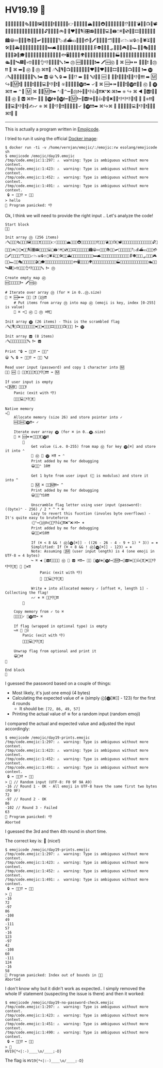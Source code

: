 # HV19.19 🎅

🏁🍇🎶🔤🐇🦁🍟🗞🍰📘🥖🖼🚩🥩😵⛺❗️🥐😀🍉🥞🏁👉️🧀🍎🍪🚀🙋🏔🍊😛🐔🚇🔷🎶📄🍦📩🍋💩⁉️🍄🥜🦖💣🎄🥨📺🥯📽🍖🐠📘👄🍔🍕🐖🌭🍷🦑🍴⛪🤧🌟🔓🔥🎁🧦🤬🚲🔔🕯🥶❤️💎📯🎙🎚🎛📻📱🔋😈🔌💻🐬🖨🖱🖲💾💿🧮🎥🎞🔎💡🔦🏮📔📖🏙😁💤👻🛴📙📚🥓📓🛩📜📰😂🍇🚕🔖🏷💰⛴💴💸🚁🥶💳😎🖍🚎🥳📝📁🗂🥴📅📇📈📉📊🔒⛄🌰🕷⏳📗🔨🛠🧲🐧🚑🧪🐋🧬🔬🔭📡🤪🚒💉💊🛏🛋🚽🚿🧴🧷🍩🧹🧺😺🧻🚚🧯😇🚬🗜👽🔗🧰🎿🛷🥌🎯🎱🎮🎰🎲🏎🥵🧩🎭🎨🧵🧶🎼🎤🥁🎬🏹🎓🍾💐🍞🔪💥🐉🚛🦕🔐🍗🤠🐳🧫🐟🖥🐡🌼🤢🌷🌍🌈✨🎍🌖🤯🐝🦠🦋🤮🌋🏥🏭🗽⛲💯🌁🌃🚌📕🚜🛁🛵🚦🚧⛵🛳💺🚠🛰🎆🤕💀🤓🤡👺🤖👌👎🧠👀😴🖤🔤 ❗️➡️ ㉓ 🆕🍯🐚🔢🍆🐸❗️➡️ 🖍🆕㊷ 🔂 ⌘ 🆕⏩⏩ 🐔🍨🍆❗️ 🐔㉓❗️❗️ 🍇 ⌘ ➡️🐽 ㊷ 🐽 ㉓ ⌘❗️❗️🍉 🎶🔤🍴🎙🦖📺🍉📘🍖📜🔔🌟🦑❤️💩🔋❤️🔔🍉📩🎞🏮🌟💾⛪📺🥯🥳🔤 ❗️➡️ 🅜 🎶🔤💐🐡🧰🎲🤓🚚🧩🤡🔤 ❗️➡️ 🅼 😀 🔤 🔒 ➡️ 🎅🏻⁉️ ➡️ 🎄🚩 🔤❗️📇🔪 🆕 🔡 👂🏼❗️🐔🍨🍆❗️🐔🍨👎🍆❗️❗️❗️ ➡️ 🄼 ↪️🐔🄼❗️🙌 🐔🍨🍆❗️🍇🤯🐇💻🔤👎🔤❗️🍉 ☣️🍇🆕🧠🆕🐔🅜❗️❗️➡️ ✓🔂 ⌘ 🆕⏩⏩🐔🍨🍆❗️🐔🅜❗️❗️🍇🐽 ㊷ 🐽 🅜 ⌘❗️❗️ ➡️ ⌃🐽 🄼 ⌘ 🚮🐔🄼❗️❗️➡️ ^💧🍺⌃➖🐔㉓❗️➗🐔🍨👎👍🍆❗️❗️❌^❌💧⌘❗️➡️ ⎈ ↪️ ⌘ ◀ 🐔🅼❗️🤝❎🍺🐽 ㊷ 🐽 🅼 ⌘❗️❗️➖ 🤜🤜 🐔🅜❗️➕🐔🅜❗️➖🐔🄼❗️➖🐔🅼❗️➕🐔🍨👍🍆❗️🤛✖🐔🍨👎👎👎🍆❗️🤛 🙌 🔢⎈❗️❗️🍇 🤯🐇💻🔤👎🔤❗️🍉✍✓ ⎈ ⌘ 🐔🍨👎🍆❗️❗️🍉🔡🆕📇🧠✓ 🐔🅜❗️❗️❗️➡️ ⌘↪️⌘ 🙌 🤷‍♀️🍇🤯🐇💻🔤👎🔤❗️🍉😀🍺⌘❗️🍉 🍉

---

This is actually a program written in [Emojicode](https://www.emojicode.org/).

I tried to run it using the official [Docker image](https://hub.docker.com/r/esolang/emojicode):
```
$ docker run -ti -v /home/vernjan/emojic/:/emojic:rw esolang/emojicode sh
$ emojicode /emojic/day19.emojic
/tmp/code.emojic:1:297: ⚠️  warning: Type is ambiguous without more context.
/tmp/code.emojic:1:423: ⚠️  warning: Type is ambiguous without more context.
/tmp/code.emojic:1:452: ⚠️  warning: Type is ambiguous without more context.
/tmp/code.emojic:1:491: ⚠️  warning: Type is ambiguous without more context.
 🔒 ➡️ 🎅🏻⁉️ ➡️ 🎄🚩
> hello
🤯 Program panicked: 👎
```

Ok, I think we will need to provide the right input .. Let's analyze the code!

```
Start block
🏁🍇

Init array ㉓ (256 items)
🎶🔤🐇🦁🍟🗞🍰📘🥖🖼🚩🥩😵⛺❗️🥐😀🍉🥞🏁👉️🧀🍎🍪🚀🙋🏔🍊😛🐔🚇🔷🎶📄🍦📩🍋💩⁉️🍄🥜🦖💣🎄🥨📺🥯📽🍖🐠📘👄🍔🍕🐖🌭🍷🦑🍴⛪🤧🌟🔓🔥🎁🧦🤬🚲🔔🕯🥶❤️💎📯🎙🎚🎛📻📱🔋😈🔌💻🐬🖨🖱🖲💾💿🧮🎥🎞🔎💡🔦🏮📔📖🏙😁💤👻🛴📙📚🥓📓🛩📜📰😂🍇🚕🔖🏷💰⛴💴💸🚁🥶💳😎🖍🚎🥳📝📁🗂🥴📅📇📈📉📊🔒⛄🌰🕷⏳📗🔨🛠🧲🐧🚑🧪🐋🧬🔬🔭📡🤪🚒💉💊🛏🛋🚽🚿🧴🧷🍩🧹🧺😺🧻🚚🧯😇🚬🗜👽🔗🧰🎿🛷🥌🎯🎱🎮🎰🎲🏎🥵🧩🎭🎨🧵🧶🎼🎤🥁🎬🏹🎓🍾💐🍞🔪💥🐉🚛🦕🔐🍗🤠🐳🧫🐟🖥🐡🌼🤢🌷🌍🌈✨🎍🌖🤯🐝🦠🦋🤮🌋🏥🏭🗽⛲💯🌁🌃🚌📕🚜🛁🛵🚦🚧⛵🛳💺🚠🛰🎆🤕💀🤓🤡👺🤖👌👎🧠👀😴🖤🔤 ❗️➡️ ㉓

Create empty map ㊷
🆕🍯🐚🔢🍆🐸❗️➡️ 🖍🆕㊷ 

# Iterate over array ㉓ (for ⌘ in 0..㉓.size)
🔂 ⌘ 🆕⏩⏩ 🐔🍨 🍆❗️ 🐔㉓❗️❗️ 
    # Put items from array ㉓ into map ㊷ (emoji is key, index [0-255] is value)
    🍇 ⌘ ➡️🐽 ㊷ 🐽 ㉓ ⌘❗️❗️🍉

Init array 🅜 (26 items) - This is the scrambled flag
🎶🔤🍴🎙🦖📺🍉📘🍖📜🔔🌟🦑❤️💩🔋❤️🔔🍉📩🎞🏮🌟💾⛪📺🥯🥳🔤 ❗️➡️ 🅜 

Init array 🅼 (8 items)
🎶🔤💐🐡🧰🎲🤓🚚🧩🤡🔤 ❗️➡️ 🅼

Print "🔒 ➡️ 🎅🏻⁉️ ➡️ 🎄🚩"
😀 🔤 🔒 ➡️ 🎅🏻⁉️ ➡️ 🎄🚩 🔤❗️

Read user input (password) and copy 1 character into 🄼
📇🔪 🆕 🔡 👂🏼❗️🐔🍨🍆❗️🐔🍨👎🍆❗️❗️❗️ ➡️ 🄼

If user input is empty
↪️🐔🄼❗️🙌 🐔🍨🍆❗️
    Panic (exit with 👎)
    🍇🤯🐇💻🔤👎🔤❗️🍉

Native memory
☣️🍇
    Allocate memory (size 26) and store pointer into ✓
    🆕🧠🆕🐔🅜❗️❗️➡️ ✓

    Iterate over array 🅜 (for ⌘ in 0..🅜.size)
    🔂 ⌘ 🆕⏩⏩🐔🍨🍆❗️🐔🅜❗️❗️
        🍇
            Get value (i.e. 0-255) from map ㊷ for key 🅜[⌘] and store it into ⌃
            🐽 ㊷ 🐽 🅜 ⌘❗️❗️ ➡️ ⌃
            Print added by me for debugging
            😀🔡🍺⌃ 10❗️❗️

            Get 1 byte from user input (🚮 is modulus) and store it into ^
            🐽 🄼 ⌘ 🚮🐔🄼❗️❗️➡️ ^
            Print added by me for debugging
            😀🔡🔢^❗️10❗️❗️

            Unscramble flag letter using user input (password): ((byte)⌃ - 256) / 2 * ^ * ⌘
            Lazy to revert this fucntion (involes byte overflows) - It's quite easy to bruteforce        
            💧🍺⌃➖🐔㉓❗️➗🐔🍨👎👍🍆❗️❗️❌^❌💧⌘❗️➡️ ⎈
            Print added by me for debugging            
            😀🔡🔢⎈❗️10❗️❗️
        
            If (⌘ < 8 && ! ㊷[🅜[⌘]] - ((26 - 26 - 4 - 9 + 1) * 3)) = ⎈ 
            Simplified: If (⌘ < 8 && ! ㊷[🅜[⌘]] - 123) = ⎈ 
            Note: Assuming 🐔🄼 (user input length) is 4 (one emoji in UTF-8 = 4 bytes)
            ↪️ ⌘ ◀ 🐔🅼❗️🤝❎🍺🐽 ㊷ 🐽 🅼 ⌘❗️❗️➖ 🤜🤜 🐔🅜❗️➕🐔🅜❗️➖🐔🄼❗️➖🐔🅼❗️➕🐔🍨👍🍆❗️🤛✖🐔🍨👎👎👎🍆❗️🤛 🙌 🔢⎈❗️❗️
                Panic (exit with 👎)
                🍇 🤯🐇💻🔤👎🔤❗️🍉
            
            Write ⎈ into allocated memory ✓ [offset ⌘, length 1] - Collecting the flag!
            ✍✓ ⎈ ⌘ 🐔🍨👎🍆❗️❗️
        🍉
    
    Copy memory from ✓ to ⌘
    🔡🆕📇🧠✓ 🐔🅜❗️❗️❗️➡️ ⌘
    
    If flag (wrapped in optional type) is empty
    ↪️⌘ 🙌 🤷‍♀️
        Panic (exit with 👎)
        🍇🤯🐇💻🔤👎🔤❗️🍉
    
    Unwrap flag from optional and print it
    😀🍺⌘❗️
🍉 

End block  
🍉
```

I guessed the password based on a couple of things:
- Most likely, it's just one emoji (4 bytes)
- Calculating the expected value of ⎈ (simply ㊷[🅜[⌘]] - 123) for the first 4 rounds
    - It should be: `[72, 86, 49, 57]`
- Printing the actual value of ⎈ for a random input (random emoji)

I compared the actual and expected value and adjusted the input accordingly:
```
$ emojicode /emojic/day19-prints.emojic
/tmp/code.emojic:1:297: ⚠️  warning: Type is ambiguous without more context.
/tmp/code.emojic:1:423: ⚠️  warning: Type is ambiguous without more context.
/tmp/code.emojic:1:452: ⚠️  warning: Type is ambiguous without more context.
/tmp/code.emojic:1:491: ⚠️  warning: Type is ambiguous without more context.
 🔒 ➡️ 🎅🏻⁉️ ➡️ 🎄🚩
> 🚩 // Random input (UTF-8: F0 9F 9A A9)
-16 // Round 1 - OK - All emoji in UTF-8 have the same first two bytes (F0 9F)
72
-97 // Round 2 - OK
86
-102 // Round 3 - Failed	
63
🤯 Program panicked: 👎
Aborted
```

I guessed the 3rd and then 4th round in short time.

The correct key is: 🔑 (nice!)
```
$ emojicode /emojic/day19-prints.emojic
/tmp/code.emojic:1:297: ⚠️  warning: Type is ambiguous without more context.
/tmp/code.emojic:1:423: ⚠️  warning: Type is ambiguous without more context.
/tmp/code.emojic:1:452: ⚠️  warning: Type is ambiguous without more context.
/tmp/code.emojic:1:491: ⚠️  warning: Type is ambiguous without more context.
 🔒 ➡️ 🎅🏻⁉️ ➡️ 🎄🚩
> 🔑
-16
72
-97
86
-108
49
-111
57
-16
123
-97
42
-108
60
-111
124
-16
58
🤯 Program panicked: Index out of bounds in 🍨🐽
Aborted
```

I don't know why but it didn't work as expected.. I simply removed the whole IF statement
(suspecting the issue is there) and then it worked:
```
$ emojicode /emojic/day19-no-password-check.emojic
/tmp/code.emojic:1:297: ⚠️  warning: Type is ambiguous without more context.
/tmp/code.emojic:1:423: ⚠️  warning: Type is ambiguous without more context.
/tmp/code.emojic:1:451: ⚠️  warning: Type is ambiguous without more context.
/tmp/code.emojic:1:490: ⚠️  warning: Type is ambiguous without more context.
 🔒 ➡️ 🎅🏻⁉️ ➡️ 🎄🚩
> 🔑
HV19{*<|:-)____\o/____;-D}
```

The flag is `HV19{*<|:-)____\o/____;-D}`